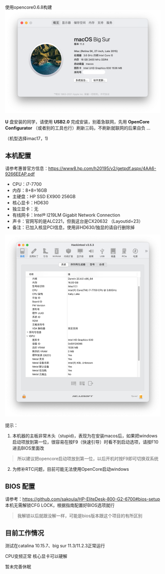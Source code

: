 使用opencore0.6.8构建
![](https://github.com/xcdd/HP-EliteDesk-880-G3-TWR-hackintosh/blob/main/picture/%E6%88%AA%E5%B1%8F2021-04-28%20%E4%B8%8B%E5%8D%888.17.21.png)

**U** 盘安装的同学，请使用 ****USB2.0**** 完成安装，别着急联网，先用 ****OpenCore Configurator**** （或者别的工具也行）刷新三码，不刷新就联网的后果自负 ...

（机型选择imac17，1)

## **本机配置**

请参考惠普官方信息：https://www8.hp.com/h20195/v2/getpdf.aspx/4AA6-9266EEAP.pdf

- CPU：i7-7700
- 内存：8+8=16GB
- 主硬盘：HP SSD EX900 256GB
- 核心显卡：HD630
- 独立显卡：无
- 有线网卡：Intel® I219LM Gigabit Network Connection
- 声卡：官网写的是ALC221，但我这台是CX20632 （Layoutid=23）
- 备注：已加入核显PCI信息，使用非HD630/独显的请自行删除掉

![](https://github.com/xcdd/HP-EliteDesk-880-G3-TWR-hackintosh/blob/main/picture/%E6%88%AA%E5%B1%8F2021-04-28%20%E4%B8%8B%E5%8D%888.15.53.png)

提示：

1. 本机器的主板非常木头（stupid)，表现为在安装macos后，如果把windows启动项放到第一位，很容易在按F9（快速引导）时看不到启动选项，请按F10进去BIOS里面改
> 所以建议把opencore启动项放到第一位，以后开机时按F9即可切换双系统
2. 为修补RTC问题，目前可能无法使用OpenCore启动windows
 
## BIOS 配置
请参考：https://github.com/sakoula/HP-EliteDesk-800-G2-6700#bios-setup
本机无需解锁CFG LOCK，根据指南配置好BIOS选项就行
> 我解锁以后就跟没解一样，可能是bios版本跟这个项目的有所区别

## **目前工作情况**
测试在catalina 10.15.7、big sur 11.3/11.2.3正常运行

CPU变频正常 核心显卡可以硬解

暂未完善休眠
